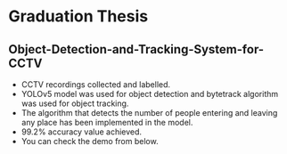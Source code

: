 # Graduation Thesis

## Object-Detection-and-Tracking-System-for-CCTV

+ CCTV recordings collected and labelled.
+ YOLOv5 model was used for object detection and bytetrack algorithm was used for object tracking.
+ The algorithm that detects the number of people entering and leaving any place has been implemented in the model.
+ 99.2% accuracy value achieved.
+ You can check the demo from below.
